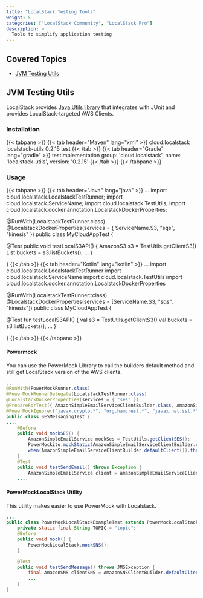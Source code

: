 ```yaml
---
title: "LocalStack Testing Tools"
weight: 5
categories: ["LocalStack Community", "LocalStack Pro"]
description: >
  Tools to simplify application testing
---
```


## Covered Topics

* [JVM Testing Utils](#jvm-testing-utils)

## JVM Testing Utils

LocalStack provides [Java Utils library](https://github.com/localstack/localstack-java-utils)
that integrates with JUnit and provides LocalStack-targeted AWS Clients.

### Installation

{{< tabpane >}}
{{< tab header="Maven" lang="xml" >}}
<dependency>
    <groupId>cloud.localstack</groupId>
    <artifactId>localstack-utils</artifactId>
    <version>0.2.15</version>
    <scope>test</scope>
</dependency>
{{< /tab >}}
{{< tab header="Gradle" lang="gradle" >}}
testImplementation group: 'cloud.localstack', name: 'localstack-utils', version: '0.2.15'
{{< /tab >}}
{{< /tabpane >}}

### Usage

{{< tabpane >}}
{{< tab header="Java" lang="java" >}}
...
import cloud.localstack.LocalstackTestRunner;
import cloud.localstack.ServiceName;
import cloud.localstack.TestUtils;
import cloud.localstack.docker.annotation.LocalstackDockerProperties;

@RunWith(LocalstackTestRunner.class)
@LocalstackDockerProperties(services = { ServiceName.S3, "sqs", "kinesis" })
public class MyCloudAppTest {

  @Test
  public void testLocalS3API() {
    AmazonS3 s3 = TestUtils.getClientS3()
    List<Bucket> buckets = s3.listBuckets();
    ...
  }

}
{{< /tab >}}
{{< tab header="Kotlin" lang="kotlin" >}}
...
import cloud.localstack.LocalstackTestRunner
import cloud.localstack.ServiceName
import cloud.localstack.TestUtils
import cloud.localstack.docker.annotation.LocalstackDockerProperties

@RunWith(LocalstackTestRunner::class)
@LocalstackDockerProperties(services = [ServiceName.S3, "sqs", "kinesis"])
public class MyCloudAppTest {

  @Test
  fun testLocalS3API() {
    val s3 = TestUtils.getClientS3()
    val buckets = s3.listBuckets();
    ...
  }

}
{{< /tab >}}
{{< /tabpane >}}

#### Powermock

You can use the PowerMock Library to call the builders default method and still get LocalStack version of the AWS clients.

```java
...
@RunWith(PowerMockRunner.class)
@PowerMockRunnerDelegate(LocalstackTestRunner.class)
@LocalstackDockerProperties(services = { "ses" })
@PrepareForTest({ AmazonSimpleEmailServiceClientBuilder.class, AmazonSimpleEmailServiceAsyncClientBuilder.class })
@PowerMockIgnore({"javax.crypto.*", "org.hamcrest.*", "javax.net.ssl.*", "com.sun.org.apache.xerces.*", "javax.xml.*", "org.xml.*", "javax.management.*", "javax.security.*", "org.w3c.*"})
public class SESMessagingTest {
....
    @Before
    public void mockSES() {
        AmazonSimpleEmailService mockSes = TestUtils.getClientSES();
        PowerMockito.mockStatic(AmazonSimpleEmailServiceClientBuilder.class);
        when(AmazonSimpleEmailServiceClientBuilder.defaultClient()).thenReturn(mockSes);
    }
    @Test
    public void testSendEmail() throws Exception {
        AmazonSimpleEmailService client = amazonSimpleEmailServiceClientBuilder.defaultClient();
    ....
```

#### PowerMockLocalStack Utility

This utility makes easier to use PowerMock with Localstack.

```java
...
public class PowerMockLocalStackExampleTest extends PowerMockLocalStack{
    private static final String TOPIC = "topic";
    @Before
    public void mock() {
        PowerMockLocalStack.mockSNS();
    }

    @Test
    public void testSendMessage() throws JMSException {
        final AmazonSNS clientSNS = AmazonSNSClientBuilder.defaultClient();
        ...
    }
}
```
